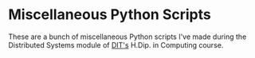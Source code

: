 # Miscellaneous Python Scripts

These are a bunch of miscellaneous Python scripts I've made during the Distributed Systems module of [DIT's](http://www.dit.ie) H.Dip. in Computing course.	
